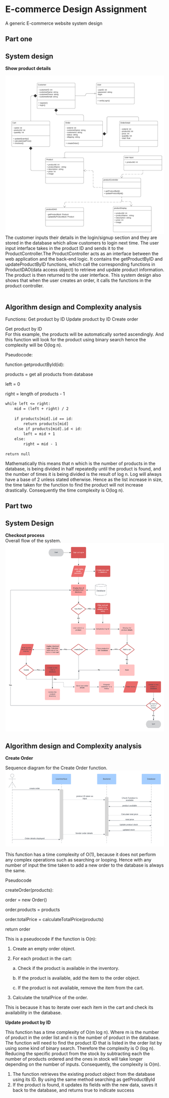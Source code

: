 # E-commerce Design Assignment

A generic E-commerce website system design

## Part one

## System design

**Show product details**

![alt text](classdiagram.png)
The customer inputs their details in the login/signup section and they are stored in the database which allow customers to login next time.
The user input interface takes in the product ID and sends it to the ProductController.The ProductController acts as an interface between the web application and the back-end logic. It contains the getProductByID and updateProductByID functions, which call the corresponding functions in ProductDAO(data access object) to retrieve and update product information. The product is then returned to the user interface.
This system design also shows that when the user creates an order, it calls the functions in the product controller.
<br>
<br>

## Algorithm design and Complexity analysis

Functions:
Get product by ID
Update product by ID
Create order

Get product by ID<br>
For this example, the products will be automatically sorted ascendingly. And this function will look for the product using binary search hence the complexity will be O(log n).

Pseudocode:

function getproductById(id):

products = get all products from database

left = 0

right = length of products - 1

    while left <= right:
        mid = (left + right) / 2

        if products[mid].id == id:
            return products[mid]
        else if products[mid].id < id:
            left = mid + 1
        else:
            right = mid - 1

    return null

Mathematically this means that n which is the number of products in the database, is being divided in half repeatedly until the product is found, and the number of times it is being divided is the result of log n. Log will always have a base of 2 unless stated otherwise.
Hence as the list increase in size, the time taken for the function to find the product will not increase drastically. Consequently the time complexity is O(log n).
<br>

## Part two

## System Design

**Checkout process**<br>
Overall flow of the system.
![alt text](createorder.png)

## Algorithm design and Complexity analysis

**Create Order**

Sequence diagram for the Create Order function.
![alt text](sequencediagram.png)

This function has a time complexity of O(1), because it does not perform any complex operations such as searching or looping. Hence with any number of input the time taken to add a new order to the database is always the same.

Pseudocode

createOrder(products):

order = new Order()

order.products = products

order.totalPrice = calculateTotalPrice(products)

return order

This is a pseudocode if the function is O(n):

1. Create an empty order object.
2. For each product in the cart:

   a. Check if the product is available in the inventory.

   b. If the product is available, add the item to the order object.

   c. If the product is not available, remove the item from the cart.

3. Calculate the totalPrice of the order.

This is because it has to iterate over each item in the cart and check its availability in the database.

**Update product by ID**

This function has a time complexity of O(m log n). Where m is the number of product in the order list and n is the number of product in the database. The function will need to find the product ID that is listed in the order list by using some kind of binary search. Therefore the complexity is O (log n). Reducing the specific product from the stock by subtracting each the number of products ordered and the ones in stock will take longer depending on the number of inputs. Consequently, the complexity is O(m).

1.  The function retrieves the existing product object from the database using its ID. By using the same method searching as getProductById
2.  If the product is found, it updates its fields with the new data, saves it back to the database, and returns true to indicate success
